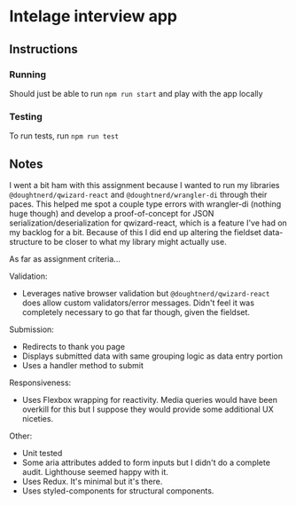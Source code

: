 # Intelage interview app

## Instructions

### Running

Should just be able to run `npm run start` and play with the app locally

### Testing

To run tests, run `npm run test`

## Notes

I went a bit ham with this assignment because I wanted to run my libraries `@doughtnerd/qwizard-react` and `@doughtnerd/wrangler-di` through their paces. This helped me spot a couple type errors with wrangler-di (nothing huge though) and develop a proof-of-concept for JSON serialization/deserialization for qwizard-react, which is a feature I've had on my backlog for a bit. Because of this I did end up altering the fieldset data-structure to be closer to what my library might actually use.

As far as assignment criteria...

Validation:

-   Leverages native browser validation but `@doughtnerd/qwizard-react` does allow custom validators/error messages. Didn't feel it was completely necessary to go that far though, given the fieldset.

Submission:

-   Redirects to thank you page
-   Displays submitted data with same grouping logic as data entry portion
-   Uses a handler method to submit

Responsiveness:

-   Uses Flexbox wrapping for reactivity. Media queries would have been overkill for this but I suppose they would provide some additional UX niceties.

Other:

-   Unit tested
-   Some aria attributes added to form inputs but I didn't do a complete audit. Lighthouse seemed happy with it.
-   Uses Redux. It's minimal but it's there.
-   Uses styled-components for structural components.
